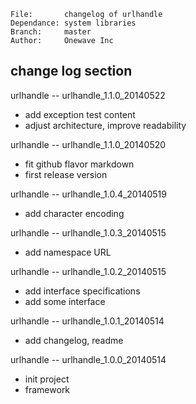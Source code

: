 ```
File:		changelog of urlhandle
Dependance:	system libraries
Branch:		master
Author:		Onewave Inc
```


## change log section

urlhandle -- urlhandle_1.1.0_20140522
 * add exception test content
 * adjust architecture, improve readability

urlhandle -- urlhandle_1.1.0_20140520
 * fit github flavor markdown
 * first release version

urlhandle -- urlhandle_1.0.4_20140519
 * add character encoding

urlhandle -- urlhandle_1.0.3_20140515
 * add namespace URL

urlhandle -- urlhandle_1.0.2_20140515
 * add interface specifications
 * add some interface

urlhandle -- urlhandle_1.0.1_20140514
 * add changelog, readme

urlhandle -- urlhandle_1.0.0_20140514
 * init project
 * framework

